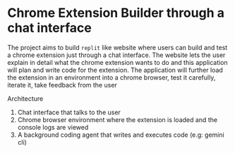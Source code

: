 # Chrome Extension Builder through a chat interface

The project aims to build `replit` like website where users can build and test a chrome extension just through a chat interface.
The website lets the user explain in detail what the chrome extension wants to do and this application will plan and write code for the extension.
The application will further load the extension in an environment into a chrome browser, test it carefully, iterate it, take feedback from the user

Architecture
1. Chat interface that talks to the user
2. Chrome browser environment where the extension is loaded and the console logs are viewed 
3. A background coding agent that writes and executes code (e.g: gemini cli)
